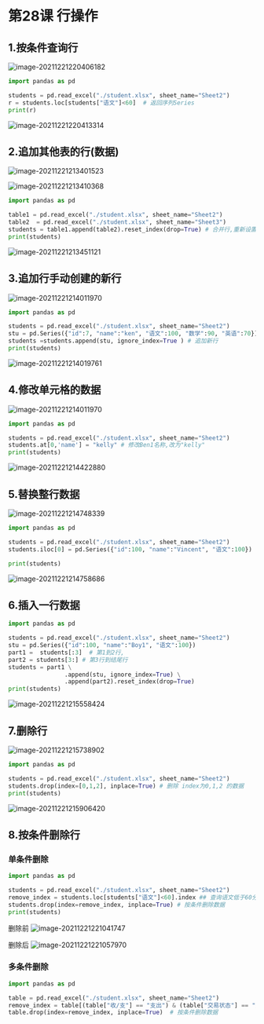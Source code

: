 # 第28课 行操作

## 1.按条件查询行

![image-20211221220406182](https://markdown-1301532546.cos.ap-guangzhou.myqcloud.com/markdown/20211221221123.png)

```python
import pandas as pd

students = pd.read_excel("./student.xlsx", sheet_name="Sheet2")
r = students.loc[students["语文"]<60]  # 返回序列Series
print(r)
```

![image-20211221220413314](https://markdown-1301532546.cos.ap-guangzhou.myqcloud.com/markdown/20211221221124.png)

## 2.追加其他表的行(数据)

![image-20211221213401523](https://markdown-1301532546.cos.ap-guangzhou.myqcloud.com/markdown/20211221221126.png)

![image-20211221213410368](https://markdown-1301532546.cos.ap-guangzhou.myqcloud.com/markdown/20211221221128.png)

```python
import pandas as pd

table1 = pd.read_excel("./student.xlsx", sheet_name="Sheet2")
table2  = pd.read_excel("./student.xlsx", sheet_name="Sheet3")
students = table1.append(table2).reset_index(drop=True) # 合并行,重新设置index
print(students)
```

![image-20211221213451121](https://markdown-1301532546.cos.ap-guangzhou.myqcloud.com/markdown/20211221221130.png)



## 3.追加行手动创建的新行

![image-20211221214011970](https://markdown-1301532546.cos.ap-guangzhou.myqcloud.com/markdown/20211221214332.png)

```python
import pandas as pd

students = pd.read_excel("./student.xlsx", sheet_name="Sheet2")
stu = pd.Series({"id":7, "name":"ken", "语文":100, "数学":90, "英语":70})
students =students.append(stu, ignore_index=True ) # 追加新行
print(students)
```

![image-20211221214019761](https://markdown-1301532546.cos.ap-guangzhou.myqcloud.com/markdown/20211221221137.png)



## 4.修改单元格的数据

![image-20211221214011970](https://markdown-1301532546.cos.ap-guangzhou.myqcloud.com/markdown/20211221221139.png)

```python
import pandas as pd

students = pd.read_excel("./student.xlsx", sheet_name="Sheet2")
students.at[0,'name'] = "kelly" # 修改Ben1名称,改为"kelly"
print(students)
```

![image-20211221214422880](https://markdown-1301532546.cos.ap-guangzhou.myqcloud.com/markdown/20211221221141.png)

## 5.替换整行数据

![image-20211221214748339](https://markdown-1301532546.cos.ap-guangzhou.myqcloud.com/markdown/20211221221143.png)

```python
import pandas as pd

students = pd.read_excel("./student.xlsx", sheet_name="Sheet2")
students.iloc[0] = pd.Series({"id":100, "name":"Vincent", "语文":100})

print(students)
```

![image-20211221214758686](https://markdown-1301532546.cos.ap-guangzhou.myqcloud.com/markdown/20211221221144.png)



## 6.插入一行数据

```python
import pandas as pd

students = pd.read_excel("./student.xlsx", sheet_name="Sheet2")
stu = pd.Series({"id":100, "name":"Boy1", "语文":100})
part1 =  students[:3]  # 第1到2行,
part2 = students[3:] # 第3行到结尾行
students = part1 \
				.append(stu, ignore_index=True) \
				.append(part2).reset_index(drop=True)
print(students)
```



![image-20211221215558424](https://markdown-1301532546.cos.ap-guangzhou.myqcloud.com/markdown/20211221221147.png)



## 7.删除行

![image-20211221215738902](https://markdown-1301532546.cos.ap-guangzhou.myqcloud.com/markdown/20211221221149.png)

```python
import pandas as pd

students = pd.read_excel("./student.xlsx", sheet_name="Sheet2")
students.drop(index=[0,1,2], inplace=True) # 删除 index为0,1,2 的数据
print(students)
```

![image-20211221215906420](https://markdown-1301532546.cos.ap-guangzhou.myqcloud.com/markdown/20211221221150.png)

## 8.按条件删除行
### 单条件删除
```python
import pandas as pd

students = pd.read_excel("./student.xlsx", sheet_name="Sheet2")
remove_index = students.loc[students["语文"]<60].index ## 查询语文低于60分的index
students.drop(index=remove_index, inplace=True) # 按条件删除数据
print(students)
```
删除前
![image-20211221221041747](https://markdown-1301532546.cos.ap-guangzhou.myqcloud.com/markdown/20211221221152.png)

删除后
![image-20211221221057970](https://markdown-1301532546.cos.ap-guangzhou.myqcloud.com/markdown/20211221221154.png)


### 多条件删除
```python
import pandas as pd

table = pd.read_excel("./student.xlsx", sheet_name="Sheet2")
remove_index = table[(table["收/支"] == "支出") & (table["交易状态"] == "交易关闭")].index
table.drop(index=remove_index, inplace=True)  # 按条件删除数据
```
